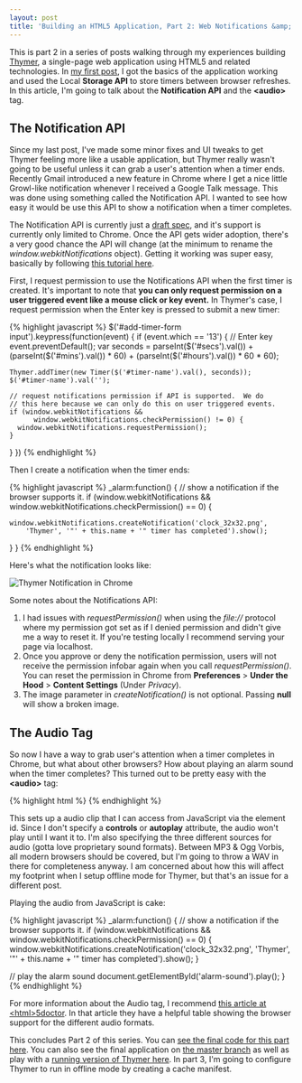 ```yaml
--- 
layout: post
title: 'Building an HTML5 Application, Part 2: Web Notifications &amp; &lt;Audio&gt;'
---
```


This is part 2 in a series of posts walking through my experiences building [Thymer](http://blog.sourcebender.com/thymer), a single-page web application using HTML5 and related technologies.  In [my first post](building-an-html5-application-part1.html), I got the basics of the application working and used the Local **Storage API** to store timers between browser refreshes.  In this article, I'm going to talk about the **Notification API** and the **&lt;audio&gt;** tag.

The Notification API
--------------------
Since my last post, I've made some minor fixes and UI tweaks to get Thymer feeling more like a usable application, but Thymer really wasn't going to be useful unless it can grab a user's attention when a timer ends.  Recently Gmail introduced a new feature in Chrome where I get a nice little Growl-like notification whenever I received a Google Talk message.  This was done using something called the Notification API.  I wanted to see how easy it would be use this API to show a notification when a timer completes.

The Notification API is currently just a [draft spec](http://www.chromium.org/developers/design-documents/desktop-notifications/api-specification), and it's support is currently only limited to Chrome.  Once the API gets wider adoption, there's a very good chance the API will change (at the minimum to rename the _window.webkitNotifications_ object).  Getting it working was super easy, basically by following [this tutorial here](http://www.html5rocks.com/tutorials/notifications/quick/).

First, I request permission to use the Notifications API when the first timer is created.  It's important to note that **you can only request permission on a user triggered event like a mouse click or key event.**  In Thymer's case, I request permission when the Enter key is pressed to submit a new timer:

{% highlight javascript %}
$('#add-timer-form input').keypress(function(event) {
  if (event.which == '13') { // Enter key
    event.preventDefault();
    var seconds = parseInt($('#secs').val()) +
        (parseInt($('#mins').val()) * 60) +
        (parseInt($('#hours').val()) * 60 * 60);

    Thymer.addTimer(new Timer($('#timer-name').val(), seconds));
    $('#timer-name').val('');

    // request notifications permission if API is supported.  We do
    // this here because we can only do this on user triggered events.
    if (window.webkitNotifications &&
          window.webkitNotifications.checkPermission() != 0) {
      window.webkitNotifications.requestPermission();
    }
  }
})
{% endhighlight %}

Then I create a notification when the timer ends:

{% highlight javascript %}
_alarm:function() {
  // show a notification if the browser supports it.
  if (window.webkitNotifications &&
      window.webkitNotifications.checkPermission() == 0) {

    window.webkitNotifications.createNotification('clock_32x32.png',
        'Thymer', '"' + this.name + '" timer has completed').show();
  }
}
{% endhighlight %}

Here's what the notification looks like:

<img src="images/thymer-notification.jpg" alt="Thymer Notification in Chrome">

Some notes about the Notifications API:

1. I had issues with _requestPermission()_ when using the _file://_ protocol where my permission got set as if I denied permission and didn't give me a way to reset it.  If you're testing locally I recommend serving your page via localhost.
2. Once you approve or deny the notification permission, users will not receive the permission infobar again when you call _requestPermission()_.  You can reset the permission in Chrome from **Preferences** > **Under the Hood** > **Content Settings** (Under _Privacy_).
3. The image parameter in _createNotification()_ is not optional.  Passing **null** will show a broken image.

The Audio Tag
-------------
So now I have a way to grab user's attention when a timer completes in Chrome, but what about other browsers?  How about playing an alarm sound when the timer completes?  This turned out to be pretty easy with the **&lt;audio&gt;** tag:

{% highlight html %}
<audio id=alarm-sound>
  <source src=alarm.mp3 type=audio/mpeg />
  <source src=alarm.ogg type=audio/ogg />
  <source src=alarm.wav type=audio/wav />
</audio>
{% endhighlight %}

This sets up a audio clip that I can access from JavaScript via the element id.  Since I don't specify a **controls** or **autoplay** attribute, the audio won't play until I want it to.  I'm also specifying the three different sources for audio (gotta love proprietary sound formats).  Between MP3 &amp; Ogg Vorbis, all modern browsers should be covered, but I'm going to throw a WAV in there for completeness anyway.  I am concerned about how this will affect my footprint when I setup offline mode for Thymer, but that's an issue for a different post.

Playing the audio from JavaScript is cake:

{% highlight javascript %}
_alarm:function() {
  // show a notification if the browser supports it.
  if (window.webkitNotifications && window.webkitNotifications.checkPermission() == 0) {
    window.webkitNotifications.createNotification('clock_32x32.png', 'Thymer', '"' + this.name + '" timer has completed').show();
  }

  // play the alarm sound
  document.getElementById('alarm-sound').play();
}
{% endhighlight %}

For more information about the Audio tag, I recommend [this article at &lt;html&gt;5doctor](http://html5doctor.com/native-audio-in-the-browser/).  In that article they have a helpful table showing the browser support for the different audio formats.

This concludes Part 2 of this series.  You can [see the final code for this part here](https://github.com/cyu/thymer/tree/part2).  You can also see the final application on [the master branch](https://github.com/cyu/thymer) as well as play with a [running version of Thymer here](http://blog.sourcebender.com/thymer).  In part 3, I'm going to configure Thymer to run in offline mode by creating a cache manifest.
